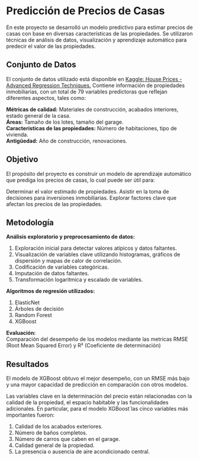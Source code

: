 # Predicción de Precios de Casas

En este proyecto se desarrolló un modelo predictivo para estimar precios de casas con base en diversas características de las propiedades. Se utilizaron técnicas de análisis de datos, visualización y aprendizaje automático para predecir el valor de las propiedades.

## Conjunto de Datos
El conjunto de datos utilizado está disponible en [Kaggle: House Prices - Advanced Regression Techniques.](https://www.kaggle.com/competitions/house-prices-advanced-regression-techniques/data) Contiene información de propiedades inmobiliarias, con un total de 79 variables predictoras que reflejan diferentes aspectos, tales como:

**Métricas de calidad:** Materiales de construcción, acabados interiores, estado general de la casa.  
**Áreas:** Tamaño de los lotes, tamaño del garage.  
**Características de las propiedades:** Número de habitaciones, tipo de vivienda.  
**Antigüedad:** Año de construcción, renovaciones.

## Objetivo
El propósito del proyecto es construir un modelo de aprendizaje automático que prediga los precios de casas, lo cual puede ser útil para:

Determinar el valor estimado de propiedades.
Asistir en la toma de decisiones para inversiones inmobiliarias.
Explorar factores clave que afectan los precios de las propiedades.

## Metodología
**Análisis exploratorio y preprocesamiento de datos:**  
1. Exploración inicial para detectar valores atípicos y datos faltantes.
2. Visualización de variables clave utilizando histogramas, gráficos de dispersión y mapas de calor de correlación.
3. Codificación de variables categóricas.
4. Imputación de datos faltantes.
5. Transformación logarítmica y escalado de variables.

**Algoritmos de regresión utilizados:**  
1. ElasticNet
2. Árboles de decisión
3. Random Forest
4. XGBoost

**Evaluación:**  
Comparación del desempeño de los modelos mediante las metricas RMSE (Root Mean Squared Error) y R² (Coeficiente de determinación)

## Resultados
El modelo de XGBoost obtuvo el mejor desempeño, con un RMSE más bajo y una mayor capacidad de predicción en comparación con otros modelos. 

Las variables clave en la determinación del precio están relacionadas con la calidad de la propiedad, el espacio habitable y las funcionalidades adicionales. En particular, para el modelo XGBoost`las cinco variables más importantes fueron:

1. Calidad de los acabados exteriores.
2. Número de baños completos.
3. Número de carros que caben en el garage.
4. Calidad general de la propiedad.
5. La presencia o ausencia de aire acondicionado central. 
